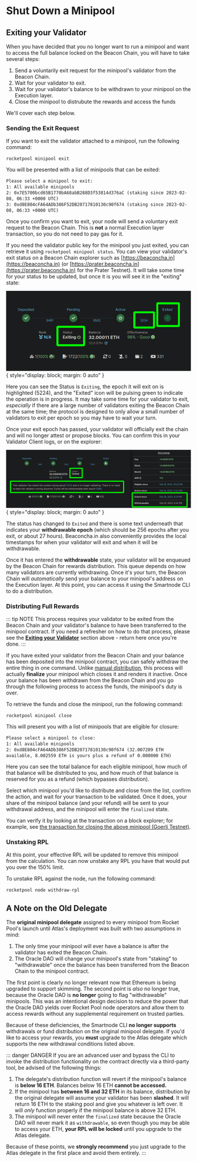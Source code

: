 # Shut Down a Minipool

## Exiting your Validator

When you have decided that you no longer want to run a minipool and want to access the full balance locked on the Beacon Chain, you will have to take several steps:

1. Send a voluntarily exit request for the minipool's validator from the Beacon Chain.
2. Wait for your validator to exit.
3. Wait for your validator's balance to be withdrawn to your minipool on the Execution layer.
4. Close the minipool to distrubute the rewards and access the funds

We'll cover each step below.


### Sending the Exit Request

If you want to exit the validator attached to a minipool, run the following command:

```
rocketpool minipool exit
```

You will be presented with a list of minipools that can be exited:

```
Please select a minipool to exit:
1: All available minipools
2: 0x7E5700bcd65B1770bA68abB288D3f53814d376aC (staking since 2023-02-08, 06:33 +0000 UTC)
3: 0xd8E804cFA64ADb386F52DB20717810130c90f674 (staking since 2023-02-08, 06:33 +0000 UTC)
```

Once you confirm you want to exit, your node will send a voluntary exit request to the Beacon Chain.
This is **not** a normal Execution layer transaction, so you do not need to pay gas for it.

If you need the validator public key for the minipool you just exited, you can retrieve it using `rocketpool minipool status`.
You can view your validator's exit status on a Beacon Chain explorer such as [https://beaconcha.in](https://beaconcha.in) (or [https://prater.beaconcha.in](https://prater.beaconcha.in) for the Prater Testnet).
It will take some time for your status to be updated, but once it is you will see it in the "exiting" state:

![](./images/exiting.png){ style="display: block; margin: 0 auto" }

Here you can see the Status is `Exiting`, the epoch it will exit on is highlighted (5224), and the "Exited" icon will be pulsing green to indicate the operation is in progress.
It may take some time for your validator to exit, *especially* if there are a large number of validators exiting the Beacon Chain at the same time; the protocol is designed to only allow a small number of validators to exit per epoch so you may have to wait your turn.

Once your exit epoch has passed, your validator will officially exit the chain and will no longer attest or propose blocks.
You can confirm this in your Validator Client logs, or on the explorer:

![](./images/exited.png){ style="display: block; margin: 0 auto" }

The status has changed to `Exited` and there is some text underneath that indicates your **withdrawable epoch** (which should be 256 epochs after you exit, or about 27 hours).
Beaconcha.in also conveniently provides the local timestamps for when your validator will exit and when it will be withdrawable.

Once it has entered the **withdrawable** state, your validator will be enqueued by the Beacon Chain for rewards distribution.
This queue depends on how many validators are currently withdrawing.
Once it's your turn, the Beacon Chain will *automatically* send your balance to your minipool's address on the Execution layer.
At this point, you can access it using the Smartnode CLI to do a distribution.

### Distributing Full Rewards

::: tip NOTE
This process requires your validator to be exited from the Beacon Chain and your validator's balance to have been transferred to the minipool contract.
If you need a refresher on how to do that process, please see the [**Exiting your Validator**](#exiting-your-validator) section above - return here once you're done.
:::

If you have exited your validator from the Beacon Chain and your balance has been deposited into the minipool contract, you can safely withdraw the entire thing in one command.
Unlike [manual distribution](skimming#manual-distribution), this process will actually **finalize** your minipool which closes it and renders it inactive.
Once your balance has been withdrawn from the Beacon Chain and you go through the following process to access the funds, the minipool's duty is over.

To retrieve the funds and close the minipool, run the following command:

```
rocketpool minipool close
```

This will present you with a list of minipools that are eligible for closure:

```
Please select a minipool to close:
1: All available minipools
2: 0xd8E804cFA64ADb386F52DB20717810130c90f674 (32.007209 ETH available, 8.002559 ETH is yours plus a refund of 0.000000 ETH)
```

Here you can see the total balance for each eligible minipool, how much of that balance will be distributed to you, and how much of that balance is reserved for you as a refund (which bypasses distribution).

Select which minipool you'd like to distribute and close from the list, confirm the action, and wait for your transaction to be validated.
Once it does, your share of the minipool balance (and your refund) will be sent to your withdrawal address, and the minipool will enter the `finalized` state.

You can verify it by looking at the transaction on a block explorer; for example, see [the transaction for closing the above minipool (Goerli Testnet)](https://goerli.etherscan.io/tx/0xe81415b3b66f9b42d43ac17a0983e792725726c9fdd35ac855745bd12a053509).

### Unstaking RPL

At this point, your effective RPL will be updated to remove this minipool from the calculation.
You can now unstake any RPL you have that would put you over the 150% limit.

To unstake RPL against the node, run the following command: 

```
rocketpool node withdraw-rpl
```


## A Note on the Old Delegate

The **original minipool delegate** assigned to every minipool from Rocket Pool's launch until Atlas's deployment was built with two assumptions in mind:
1. The only time your minipool will ever have a balance is after the validator has exited the Beacon Chain.
2. The Oracle DAO will change your minipool's state from "staking" to "withdrawable" once the balance has been transferred from the Beacon Chain to the minipool contract.

The first point is clearly no longer relevant now that Ethereum is being upgraded to support skimming.
The second point is *also* no longer true, because the Oracle DAO is **no longer** going to flag "withdrawable" minipools.
This was an intentional design decision to reduce the power that the Oracle DAO yields over Rocket Pool node operators and allow them to access rewards without any supplemental requirement on trusted parties.

Because of these deficiencies, the Smartnode CLI **no longer supports** withdrawals or fund distribution on the original minipool delegate.
If you'd like to access your rewards, you **must** upgrade to the Atlas delegate which supports the new withdrawal conditions listed above.

::: danger DANGER
If you are an advanced user and bypass the CLI to invoke the distribution functionality on the contract directly via a third-party tool, be advised of the following things:
1. The delegate's distribution function will revert if the minipool's balance is **below 16 ETH**. Balances below 16 ETH **cannot be accessed.**
2. If the minipool has **between 16 and 32 ETH** in its balance, distribution by the original delegate will assume your validator has been **slashed**. It will return 16 ETH to the staking pool and give you whatever is left over. It will *only* function properly if the minipool balance is above 32 ETH.
3. The minipool will never enter the `finalized` state because the Oracle DAO will never mark it as `withdrawable`, so even though you may be able to access your ETH, **your RPL will be locked** until you upgrade to the Atlas delegate.

Because of these points, we **strongly recommend** you just upgrade to the Atlas delegate in the first place and avoid them entirely.
:::

